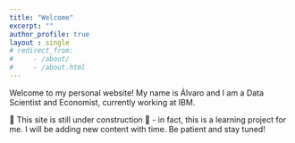```yaml
---
title: "Welcome"
excerpt: ""
author_profile: true
layout : single
# redirect_from: 
#     - /about/
#     - /about.html
---
```


Welcome to my personal website! My name is Álvaro and I am a Data Scientist and Economist, currently working at IBM.

:construction: This site is still under construction :construction: - in fact, this is a learning project for me. I will be adding new content with time. Be patient and stay tuned!

<!-- Professional info -->
<!-- Education -->
<!-- Hobbies -->
